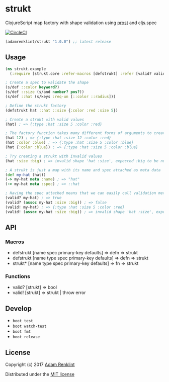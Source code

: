# strukt

ClojureScript map factory with shape validation using [prost](https://github.com/adamrenklint/prost) and cljs.spec

[![CircleCI](https://circleci.com/gh/adamrenklint/strukt.svg?style=svg)](https://circleci.com/gh/adamrenklint/strukt)

```clojure
[adamrenklint/strukt "1.0.0"] ;; latest release
```

## Usage

```clojure
(ns strukt.example
  (:require [strukt.core :refer-macros [defstrukt] :refer [valid? valid!]]))

; Create a spec to validate the shape
(s/def ::color keyword?)
(s/def ::size (s/and number? pos?))
(s/def ::hat (s/keys :req-un [::color ::radius]))

; Define the strukt factory
(defstrukt hat ::hat ::size {:color :red :size 5})

; Create a strukt with valid values
(hat) ; => {:type :hat :size 5 :color :red}

; The factory function takes many different forms of arguments to create a new strukt map
(hat 12) ; => {:type :hat :size 12 :color :red}
(hat :color :blue) ; => {:type :hat :size 5 :color :blue}
(hat {:color :blue}) ; => {:type :hat :size 5 :color :blue}

; Try creating a strukt with invalid values
(hat :size :big) ; => invalid shape 'hat :size', expected :big to be number? via :strukt.example/hat > :strukt.example/size

; A strukt is just a map with its name and spec attached as meta data
(def my-hat (hat))
(-> my-hat meta :name) ; => "hat"
(-> my-hat meta :spec) ; => ::hat

; Having the spec attached means that we can easily call validation methods, without having to pass the spec all the time
(valid? my-hat) ; => true
(valid? (assoc my-hat :size :big)) ; => false
(valid! my-hat) ; => {:type :hat :size 5 :color :red}
(valid! (assoc my-hat :size :big)) ; => invalid shape 'hat :size', expected :big to be number? via :strukt.example/hat > :strukt.example/size
```

## API

### Macros

- defstrukt [name spec primary-key defaults] => defn => strukt
- defstrukt [name type spec primary-key defaults] => defn => strukt
- strukt* [name type spec primary-key defaults] => fn => strukt

### Functions

- valid? [strukt] => bool
- valid! [strukt] => strukt | throw error

## Develop

- `boot test`
- `boot watch-test`
- `boot fmt`
- `boot release`

## License

Copyright (c) 2017 [Adam Renklint](http://adamrenklint.com)

Distributed under the [MIT license](https://github.com/adamrenklint/strukt/blob/master/LICENSE)
